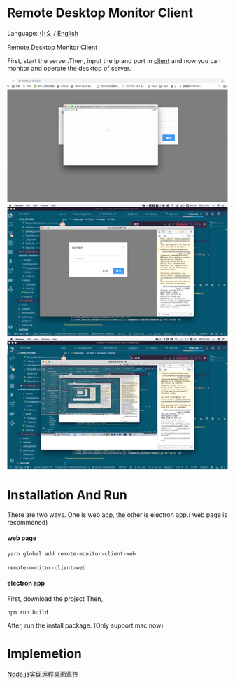 # Remote Desktop Monitor Client

Language: [中文](README_zh.md) / [English](README.md)

Remote Desktop Monitor Client

First, start the server.Then, input the ip and port in [client](https://github.com/lingxiaoguang/remote-monitor-client)
and now you can monitor and operate the desktop of server.

![](./remote-monitor.gif)
![1](case1.png)
![2](case2.png)

# Installation And Run

There are two ways. One is web app, the other is electron app.( web page is recommened)

#### web page

```
yarn global add remote-monitor-client-web

remote-monitor-client-web 
```
#### electron app

First, download the project 
Then, 
```
npm run build
```
After, run the install package. (Only support mac now)

# Implemetion

[Node.js实现远程桌面监控](https://juejin.im/post/5d18d4c36fb9a07ecb0bbe7b)

